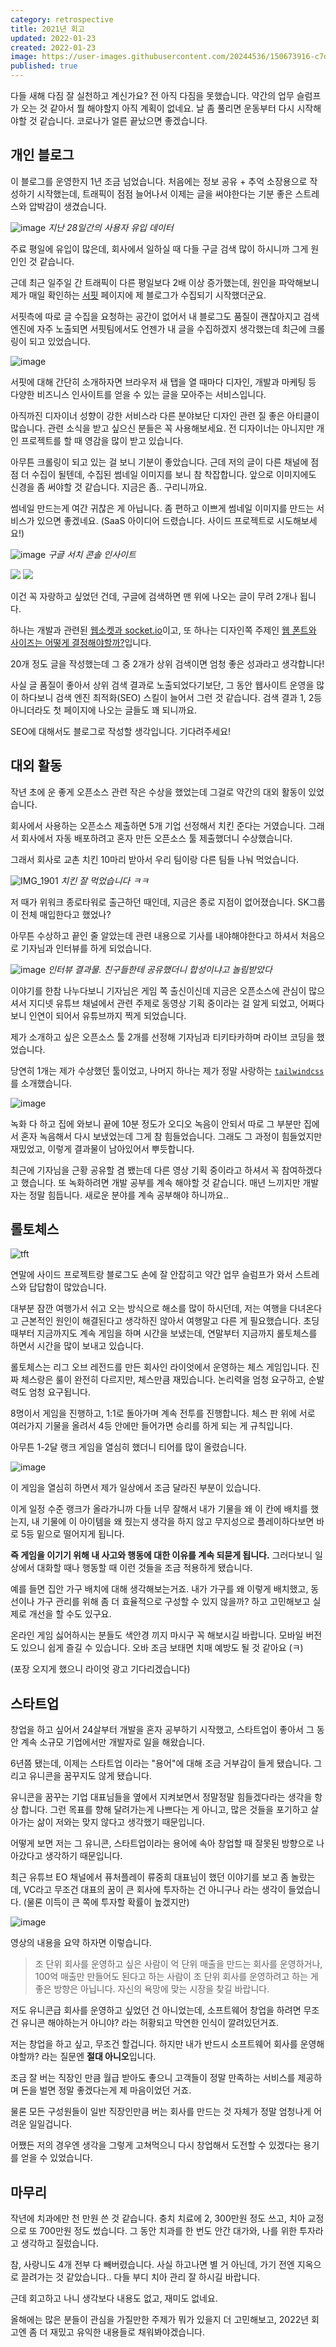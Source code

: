```yaml
---
category: retrospective
title: 2021년 회고
updated: 2022-01-23
created: 2022-01-23
image: https://user-images.githubusercontent.com/20244536/150673916-c7d30dcb-e458-40d3-aaf0-2cd38030c29b.png
published: true
---
```


다들 새해 다짐 잘 실천하고 계신가요? 전 아직 다짐을 못했습니다. 약간의 업무 슬럼프가 오는 것 같아서 뭘 해야할지 아직 계획이 없네요. 날 좀 풀리면 운동부터 다시 시작해야할 것 같습니다. 코로나가 얼른 끝났으면 좋겠습니다.

## 개인 블로그

이 블로그를 운영한지 1년 조금 넘었습니다. 처음에는 정보 공유 + 추억 소장용으로 작성하기 시작했는데, 트래픽이 점점 늘어나서 이제는 글을 써야한다는 기분 좋은 스트레스와 압박감이 생겼습니다.

<!--more-->

![image](https://user-images.githubusercontent.com/20244536/150666409-9de0bd09-f606-4328-86fb-bb4339f3a7b5.png)
_지난 28일간의 사용자 유입 데이터_

주료 평일에 유입이 많은데, 회사에서 일하실 때 다들 구글 검색 많이 하시니까 그게 원인인 것 같습니다.

근데 최근 일주일 간 트래픽이 다른 평일보다 2배 이상 증가했는데, 원인을 파악해보니 제가 매일 확인하는 [서핏](https://surfit.io) 페이지에 제 블로그가 수집되기 시작했더군요.

서핏측에 따로 글 수집을 요청하는 공간이 없어서 내 블로그도 품질이 괜찮아지고 검색 엔진에 자주 노출되면 서핏팀에서도 언젠가 내 글을 수집하겠지 생각했는데 최근에 크롤링이 되고 있었습니다.

![image](https://user-images.githubusercontent.com/20244536/150666468-b806c4b4-1bd4-40d5-8c85-7e37fa75650e.png)

서핏에 대해 간단히 소개하자면 브라우저 새 탭을 열 때마다 디자인, 개발과 마케팅 등 다양한 비즈니스 인사이트를 얻을 수 있는 글을 모아주는 서비스입니다.

아직까진 디자이너 성향이 강한 서비스라 다른 분야보단 디자인 관련 질 좋은 아티클이 많습니다. 관련 소식을 받고 싶으신 분들은 꼭 사용해보세요. 전 디자이너는 아니지만 개인 프로젝트를 할 때 영감을 많이 받고 있습니다.

아무튼 크롤링이 되고 있는 걸 보니 기분이 좋았습니다. 근데 저의 글이 다른 채널에 점점 더 수집이 될텐데, 수집된 썸네일 이미지를 보니 참 착잡합니다. 앞으로 이미지에도 신경을 좀 써야할 것 같습니다. 지금은 좀.. 구리니까요.

썸네일 만드는게 여간 귀찮은 게 아닙니다. 좀 편하고 이쁘게 썸네일 이미지를 만드는 서비스가 있으면 좋겠네요. (SaaS 아이디어 드렸습니다. 사이드 프로젝트로 시도해보세요!)

![image](https://user-images.githubusercontent.com/20244536/150666914-52b2041b-cb9e-428b-b7f6-6b63c07e3d51.png)
_구글 서치 콘솔 인사이트_

<div class="grid grid-cols-2 gap-2 items-center">
 <img src="https://user-images.githubusercontent.com/20244536/150666934-4b73cf4b-88c3-4054-abaa-0d4c8ff8376a.png">
 <img src="https://user-images.githubusercontent.com/20244536/150666867-d81d4b3f-acbe-4dc5-8036-bad55c2f8b36.png">
</div>

이건 꼭 자랑하고 싶었던 건데, 구글에 검색하면 맨 위에 나오는 글이 무려 2개나 됩니다.

하나는 개발과 관련된 [웹소켓과 socket.io](/websocket-vs-socket-io)이고, 또 하나는 디자인쪽 주제인 [웹 폰트와 사이즈는 어떻게 결정해야할까?](/how-to-pick-web-font-and-size)입니다.

20개 정도 글을 작성했는데 그 중 2개가 상위 검색이면 엄청 좋은 성과라고 생각합니다!

사실 글 품질이 좋아서 상위 검색 결과로 노출되었다기보단, 그 동안 웹사이트 운영을 많이 하다보니 검색 엔진 최적화(SEO) 스킬이 늘어서 그런 것 같습니다. 검색 결과 1, 2등 아니더라도 첫 페이지에 나오는 글들도 꽤 되니까요.

SEO에 대해서도 블로그로 작성할 생각입니다. 기다려주세요!

## 대외 활동

작년 초에 운 좋게 오픈소스 관련 작은 수상을 했었는데 그걸로 약간의 대외 활동이 있었습니다.

회사에서 사용하는 오픈소스 제출하면 5개 기업 선정해서 치킨 준다는 거였습니다. 그래서 회사에서 자동 배포하려고 혼자 만든 오픈소스 툴 제출했더니 수상했습니다.

그래서 회사로 교촌 치킨 10마리 받아서 우리 팀이랑 다른 팀들 나눠 먹었습니다.

![IMG_1901](https://user-images.githubusercontent.com/20244536/150667474-f6a35316-5729-4993-be15-80bd61905ada.jpg)
_치킨 잘 먹었습니다 ㅋㅋ_

저 때가 위워크 종로타워로 출근하던 때인데, 지금은 종로 지점이 없어졌습니다. SK그룹이 전체 매입한다고 했었나?

아무튼 수상하고 끝인 줄 알았는데 관련 내용으로 기사를 내야해야한다고 하셔서 처음으로 기자님과 인터뷰를 하게 되었습니다.

![image](https://user-images.githubusercontent.com/20244536/150667318-a62d8843-fe5d-4ca3-b8f9-df51cfa7939c.png)
_인터뷰 결과물. 친구들한테 공유했더니 합성이냐고 놀림받았다_

이야기를 한참 나누다보니 기자님은 게임 쪽 출신이신데 지금은 오픈소스에 관심이 많으셔서 지디넷 유튜브 채널에서 관련 주제로 동영상 기획 중이라는 걸 알게 되었고, 어쩌다보니 인연이 되어서 유튜브까지 찍게 되었습니다.

제가 소개하고 싶은 오픈소스 툴 2개를 선정해 기자님과 티키타카하며 라이브 코딩을 했었습니다.

당연히 1개는 제가 수상했던 툴이었고, 나머지 하나는 제가 정말 사랑하는 [`tailwindcss`](https://tailwindcss.com)를 소개했습니다.

![image](https://user-images.githubusercontent.com/20244536/150667868-0ff799b5-e85d-454f-a39e-5f4e2d0f1313.png)

녹화 다 하고 집에 와보니 끝에 10분 정도가 오디오 녹음이 안되서 따로 그 부분만 집에서 혼자 녹음해서 다시 보냈었는데 그게 참 힘들었습니다. 그래도 그 과정이 힘들었지만 재밌었고, 이렇게 결과물이 남아있어서 뿌듯합니다.

최근에 기자님을 근황 공유할 겸 뵀는데 다른 영상 기획 중이라고 하셔서 꼭 참여하겠다고 했습니다. 또 녹화하려면 개발 공부를 계속 해야할 것 같습니다. 매년 느끼지만 개발자는 정말 힘듭니다. 새로운 분야를 계속 공부해야 하니까요..

## 롤토체스

![tft](https://user-images.githubusercontent.com/20244536/150668451-c37178a8-8aa2-42cf-81e3-46e9d93ec9ca.jpeg)

연말에 사이드 프로젝트랑 블로그도 손에 잘 안잡히고 약간 업무 슬럼프가 와서 스트레스와 답답함이 많았습니다.

대부분 잠깐 여행가서 쉬고 오는 방식으로 해소를 많이 하시던데, 저는 여행을 다녀온다고 근본적인 원인이 해결된다고 생각하진 않아서 여행말고 다른 게 필요했습니다. 초딩때부터 지금까지도 계속 게임을 하며 시간을 보냈는데, 연말부터 지금까지 롤토체스를 하면서 시간을 많이 보내고 있습니다.

롤토체스는 리그 오브 레전드를 만든 회사인 라이엇에서 운영하는 체스 게임입니다. 진짜 체스랑은 룰이 완전히 다르지만, 체스만큼 재밌습니다. 논리력을 엄청 요구하고, 순발력도 엄청 요구됩니다.

8명이서 게임을 진행하고, 1:1로 돌아가며 계속 전투를 진행합니다. 체스 판 위에 서로 여러가지 기물을 올려서 4등 안에만 들어가면 승리를 하게 되는 게 규칙입니다.

아무튼 1-2달 랭크 게임을 열심히 했더니 티어를 많이 올렸습니다.

![image](https://user-images.githubusercontent.com/20244536/150668531-e45831f9-cd32-4f22-b384-8beb8477cef2.png)

이 게임을 열심히 하면서 제가 일상에서 조금 달라진 부분이 있습니다.

이게 일정 수준 랭크가 올라가니까 다들 너무 잘해서 내가 기물을 왜 이 칸에 배치를 했는지, 내 기물에 이 아이템을 왜 줬는지 생각을 하지 않고 무지성으로 플레이하다보면 바로 5등 밑으로 떨어지게 됩니다.

**즉 게임을 이기기 위해 내 사고와 행동에 대한 이유를 계속 되묻게 됩니다.** 그러다보니 일상에서 대화할 때나 행동할 때 이런 것들을 조금 적용하게 됐습니다.

예를 들면 집안 가구 배치에 대해 생각해보는거죠. 내가 가구를 왜 이렇게 배치했고, 동선이나 가구 관리를 위해 좀 더 효율적으로 구성할 수 있지 않을까? 하고 고민해보고 실제로 개선을 할 수도 있구요.

온라인 게임 싫어하시는 분들도 색안경 끼지 마시구 꼭 해보시길 바랍니다. 모바일 버전도 있으니 쉽게 즐길 수 있습니다. 오바 조금 보태면 치매 예방도 될 것 같아요 (ㅋ)

(포장 오지게 했으니 라이엇 광고 기다리겠습니다)

## 스타트업

창업을 하고 싶어서 24살부터 개발을 혼자 공부하기 시작했고, 스타트업이 좋아서 그 동안 계속 소규모 기업에서만 개발자로 일을 해왔습니다.

6년쯤 됐는데, 이제는 스타트업 이라는 "용어"에 대해 조금 거부감이 들게 됐습니다. 그리고 유니콘을 꿈꾸지도 않게 됐습니다.

유니콘을 꿈꾸는 기업 대표님들을 옆에서 지켜보면서 정말정말 힘들겠다라는 생각을 항상 합니다. 그런 목표를 향해 달려가는게 나쁘다는 게 아니고, 많은 것들을 포기하고 살아가는 삶이 저와는 맞지 않다고 생각했기 때문입니다.

어떻게 보면 저는 그 유니콘, 스타트업이라는 용어에 속아 창업할 때 잘못된 방향으로 나아갔다고 생각하기 때문입니다.

최근 유튜브 EO 채널에서 퓨처플레이 류중희 대표님이 했던 이야기를 보고 좀 놀랐는데, VC라고 무조건 대표의 꿈이 큰 회사에 투자하는 건 아니구나 라는 생각이 들었습니다. (물론 이득이 큰 쪽에 투자할 확률이 높겠지만)

![image](https://user-images.githubusercontent.com/20244536/150669938-28ae2536-18e0-469b-b6eb-338842927a57.png)

영상의 내용을 요약 하자면 이렇습니다.

> 조 단위 회사를 운영하고 싶은 사람이 억 단위 매출을 만드는 회사를 운영하거나, 100억 매출만 만들어도 된다고 하는 사람이 조 단위 회사를 운영하려고 하는 게 좋은 방향은 아닙니다. 자신의 욕망에 맞는 시장을 찾길 바랍니다.

저도 유니콘급 회사를 운영하고 싶었던 건 아니었는데, 소프트웨어 창업을 하려면 무조건 유니콘 해야하는거 아니야? 라는 허황되고 막연한 인식이 깔려있던거죠.

저는 창업을 하고 싶고, 무조건 할겁니다. 하지만 내가 반드시 소프트웨어 회사를 운영해야할까? 라는 질문엔 **절대 아니오**입니다.

조금 잘 버는 직장인 만큼 월급 받아도 좋으니 고객들이 정말 만족하는 서비스를 제공하며 돈을 벌면 정말 좋겠다는게 제 마음이었던 거죠.

물론 모든 구성원들이 일반 직장인만큼 버는 회사를 만드는 것 자체가 정말 엄청나게 어려운 일일겁니다.

어쨌든 저의 경우엔 생각을 그렇게 고쳐먹으니 다시 창업해서 도전할 수 있겠다는 용기를 얻을 수 있었습니다.

## 마무리

작년에 치과에만 천 만원 쓴 것 같습니다. 충치 치료에 2, 300만원 정도 쓰고, 치아 교정으로 또 700만원 정도 썼습니다. 그 동안 치과를 한 번도 안간 대가와, 나를 위한 투자라고 생각하고 질렀습니다.

참, 사랑니도 4개 전부 다 빼버렸습니다. 사실 하고나면 별 거 아닌데, 가기 전엔 지옥으로 끌려가는 것 같았습니다.. 다들 부디 치아 관리 잘 하시길 바랍니다.

근데 회고하고 나니 생각보다 내용도 없고, 재미도 없네요.

올해에는 많은 분들이 관심을 가질만한 주제가 뭐가 있을지 더 고민해보고, 2022년 회고엔 좀 더 재밌고 유익한 내용들로 채워봐야겠습니다.
